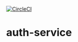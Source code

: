 [![CircleCI](https://circleci.com/gh/Wiingou/auth-service.svg?style=svg)](https://circleci.com/gh/Wiingou/auth-service)
# auth-service
